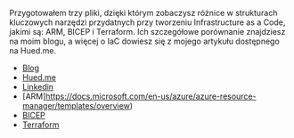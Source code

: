 Przygotowałem trzy pliki, dzięki którym zobaczysz różnice w strukturach kluczowych narzędzi przydatnych przy tworzeniu Infrastructure as a Code, jakimi są: ARM, BICEP i Terraform. Ich szczegółowe porównanie znajdziesz na moim blogu, a więcej o IaC dowiesz się z mojego artykułu dostępnego na Hued.me. 

- [Blog](https://www.devincloud.pl/arm-bicep-czy-terraform-co-wybrac/)
- [Hued.me](https://hued.me)
- [Linkedin](https://www.linkedin.com/in/szymonpulka/)
- [ARM]https://docs.microsoft.com/en-us/azure/azure-resource-manager/templates/overview)
- [BICEP](https://docs.microsoft.com/en-us/azure/azure-resource-manager/bicep/overview?tabs=bicep)
- [Terraform](https://registry.terraform.io/providers/hashicorp/azurerm/latest/docs)